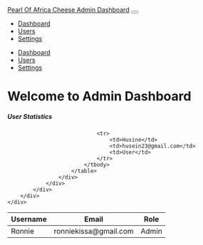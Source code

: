 
<!DOCTYPE html>
<html lang="en">
<head>
    <meta charset="UTF-8">
    <meta name="viewport" content="width=device-width, initial-scale=1.0">
    <title>Pearl Of Africa Cheese Admin Dashboard</title>
    <link href="https://cdn.jsdelivr.net/npm/bootstrap@5.3.0-alpha1/dist/css/bootstrap.min.css" rel="stylesheet">
    <link rel="stylesheet" href="style.css">
</head>
<body>
    <nav class="navbar navbar-expand-lg navbar-dark bg-dark">
        <a class="navbar-brand" href="#">Pearl Of Africa Cheese Admin Dashboard</a>
        <button class="navbar-toggler" type="button" data-toggle="collapse" data-target="#navbarSupportedContent" aria-controls="navbarSupportedContent" aria-expanded="false" aria-label="Toggle navigation">
            <span class="navbar-toggler-icon"></span>
        </button>
        <div class="collapse navbar-collapse" id="navbarSupportedContent">
            <ul class="navbar-nav mr-auto">
                <li class="nav-item active">
                    <a class="nav-link" href="#">Dashboard</a>
                </li>
                <li class="nav-item">
                    <a class="nav-link" href="#">Users</a>
                </li>
                <li class="nav-item">
                    <a class="nav-link" href="#">Settings</a>
                </li>
            </ul>
        </div>
    </nav>
    <div class="container-fluid">
        <div class="row">
            <div class="col-md-3">
                <div class="sidebar">
                    <ul class="nav flex-column">
                        <li class="nav-item">
                            <a class="nav-link" href="#">Dashboard</a>
                        </li>
                        <li class="nav-item">
                            <a class="nav-link" href="#">Users</a>
                        </li>
                        <li class="nav-item">
                            <a class="nav-link" href="#">Settings</a>
                        </li>
                    </ul>
                </div>
            </div>
            <div class="col-md-9">
                <h1>Welcome to Admin Dashboard</h1>
                <div class="card">
                    <div class="card-body">
                        <h5 class="card-title">User Statistics</h5>
                        <table class="table table-striped">
                            <thead>
                                <tr>
                                    <th>Username</th>
                                    <th>Email</th>
                                    <th>Role</th>
                                </tr>
                            </thead>
                            <tbody>
                                <tr>
                                    <td>Ronnie</td>
                                    <td>ronniekissa@gmail.com</td>
                                    <td>Admin</td>
                                </tr>
                            
                                <tr>
                                    <td>Husine</td>
                                    <td>husein23@gmail.com</td>
                                    <td>User</td>
                                </tr>
                            </tbody>
                        </table>
                    </div>
                </div>
            </div>
        </div>
    </div>
    
</body>
</html>
